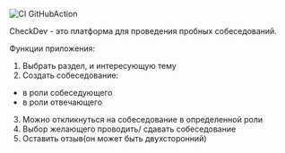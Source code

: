 ![CI GitHubAction](https://github.com/peterarsentev/CheckDev/actions/workflows/maven.yml/badge.svg)


CheckDev - это платформа для проведения пробных собеседований.

Функции приложения:
1. Выбрать раздел, и интересующую тему
2. Создать собеседование:
- в роли собеседующего
- в роли отвечающего
3. Можно откликнуться на собеседование в определенной роли
4. Выбор желающего проводить/ сдавать собеседование
5. Оставить отзыв(он может быть двухсторонний)